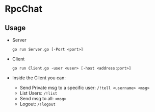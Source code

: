 # RpcChat

## Usage
- Server

    `go run Server.go [-Port <port>]`
- Client

    `go run Client.go -user <user> [-host <address:port>]`

- Inside the Client you can:
    - Send Private msg to a specific user:
        `/!tell <username> <msg>`
    - List Users:
        `/!list`
    - Send msg to all:
        `<msg>`
    - Logout:
        `/!logout`
